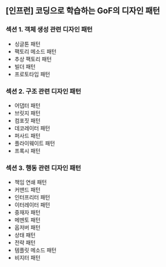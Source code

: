 ## [인프런] 코딩으로 학습하는 GoF의 디자인 패턴

### 섹션 1. 객체 생성 관련 디자인 패턴

- 싱글톤 패턴 
- 팩토리 메소드 패턴
- 추상 팩토리 패턴
- 빌더 패턴
- 프로토타입 패턴

### 섹션 2. 구조 관련 디자인 패턴

- 어댑터 패턴
- 브릿지 패턴
- 컴포짓 패턴 
- 데코레이터 패턴 
- 퍼사드 패턴 
- 플라이웨이트 패턴
- 프록시 패턴 

### 섹션 3. 행동 관련 디자인 패턴

- 책임 연쇄 패턴 
- 커맨드 패턴 
- 인터프리터 패턴 
- 이터레이터 패턴 
- 중재자 패턴 
- 메멘토 패턴
- 옵저버 패턴 
- 상태 패턴 
- 전략 패턴
- 템플릿 메소드 패턴 
- 비지터 패턴 
